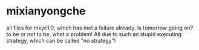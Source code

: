 # mixianyongche
all files for mxyc1.0, which has met a failure already. Is tomorrow going on? to be or not to be, what a problem! All due to such an stupid executing strategy, which can be called "no strategy"!
